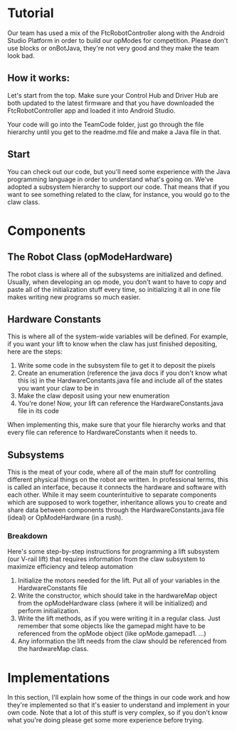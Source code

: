 # Tutorial

Our team has used a mix of the FtcRobotController along with the Android Studio Platform in order
to build our opModes for competition. Please don't use blocks or onBotJava, they're not very good
and they make the team look bad.

## How it works:

Let's start from the top. Make sure your Control Hub and Driver Hub are both updated to the latest 
firmware and that you have downloaded the FtcRobotController app and loaded it into Android Studio.

Your code will go into the TeamCode folder, just go through the file hierarchy until you get to the 
readme.md file and make a Java file in that. 

## Start

You can check out our code, but you'll need some experience with the Java programming language in
order to understand what's going on. We've adopted a subsystem hierarchy to support our code. That 
means that if you want to see something related to the claw, for instance, you would go to the claw
class. 

# Components

## The Robot Class (opModeHardware)

The robot class is where all of the subsystems are initialized and defined. Usually, when developing
an op mode, you don't want to have to copy and paste all of the initialization stuff every time,
so initializing it all in one file makes writing new programs so much easier.

## Hardware Constants

This is where all of the system-wide variables will be defined. For example, if you want your
lift to know when the claw has just finished depositing, here are the steps:

1. Write some code in the subsystem file to get it to deposit the pixels
2. Create an enumeration (reference the java docs if you don't know what this is) in the HardwareConstants.java file and include all of the states you want your claw to be in
3. Make the claw deposit using your new enumeration
4. You're done! Now, your lift can reference the HardwareConstants.java file in its code

When implementing this, make sure that your file hierarchy works and that every file can reference
to HardwareConstants when it needs to.

## Subsystems

This is the meat of your code, where all of the main stuff for controlling different physical
things on the robot are written. In professional terms, this is called an interface, because it 
connects the hardware and software with each other. While it may seem counterintuitive to separate
components which are supposed to work together, inheritance allows you to create and share data
between components through the HardwareConstants.java file (ideal) or OpModeHardware (in a rush). 

### Breakdown

Here's some step-by-step instructions for programming a lift subsystem (our V-rail lift) that
requires information from the claw subsystem to maximize efficiency and teleop automation

1. Initialize the motors needed for the lift. Put all of your variables in the HardwareConstants file
2. Write the constructor, which should take in the hardwareMap object from the opModeHardware class (where it will be initialized) and perform initialization. 
3. Write the lift methods, as if you were writing it in a regular class. Just remember that some objects like the gamepad might have to be referenced from the opMode object (like opMode.gamepad1. ...)
4. Any information the lift needs from the claw should be referenced from the hardwareMap class.


# Implementations

In this section, I'll explain how some of the things in our code work and how they're implemented
so that it's easier to understand and implement in your own code. Note that a lot of this stuff
is very complex, so if you don't know what you're doing please get some more experience before trying.

## 
